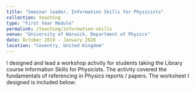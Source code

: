 ```yaml
---
title: "Seminar leader, Information Skills for Physicists"
collection: teaching
type: "First Year Module"
permalink: /teaching/information-skills
venue: "University of Warwick, Department of Physics"
date: October 2019 - January 2020
location: "Coventry, United Kingdom"
---
```


I designed and lead a workshop activity for students taking the Library course Information Skills for Physicists.
The activity covered the fundamentals of referencing in Physics reports / papers. The worksheet I designed is included below: 
